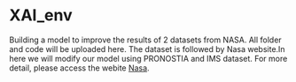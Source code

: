 # XAI_env
Building a model to improve the results of 2 datasets from NASA. All folder and code will be uploaded here.
The dataset is followed by Nasa website.In here we will modify our model using PRONOSTIA and IMS dataset. For more detail, please access the webite [Nasa](https://www.nasa.gov/content/prognostics-center-of-excellence-data-set-repository).
